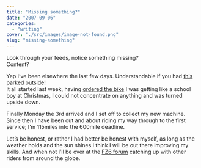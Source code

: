 ```yaml
---
title: "Missing something?"
date: "2007-09-06"
categories: 
  - "writing"
cover: "./src/images/image-not-found.png"
slug: "missing-something"
---
```


Look through your feeds, notice something missing?  
Content?

Yep I’ve been elsewhere the last few days. Understandable if you had [this](http://farm2.static.flickr.com/1028/1332849402_bf7e2d0c03.jpg) parked outside!  
It all started last week, having [ordered the bike](https://adamchamberlin.info/post/1424996054/the-test-ride) I was getting like a school boy at Christmas, I could not concentrate on anything and was turned upside down.

Finally Monday the 3rd arrived and I set off to collect my new machine. Since then I have been out and about riding my way through to the first service; I’m 115miles into the 600mile deadline.

Let’s be honest, or rather I had better be honest with myself, as long as the weather holds and the sun shines I think I will be out there improving my skills. And when not I’ll be over at the [FZ6 forum](http://www.fz6-forum.com/) catching up with other riders from around the globe.
